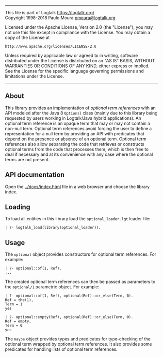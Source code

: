________________________________________________________________________

This file is part of Logtalk <https://logtalk.org/>  
Copyright 1998-2018 Paulo Moura <pmoura@logtalk.org>

Licensed under the Apache License, Version 2.0 (the "License");
you may not use this file except in compliance with the License.
You may obtain a copy of the License at

    http://www.apache.org/licenses/LICENSE-2.0

Unless required by applicable law or agreed to in writing, software
distributed under the License is distributed on an "AS IS" BASIS,
WITHOUT WARRANTIES OR CONDITIONS OF ANY KIND, either express or implied.
See the License for the specific language governing permissions and
limitations under the License.
________________________________________________________________________


About
-----

This library provides an implementation of *optional term references* with
an API modeled after the Java 8 `Optional` class (mainly due to this library
being requested by users working in Logtalk/Java hybrid applications). An
optional term reference is an opaque term that may or may not contain a
non-null term. Optional term references avoid forcing the user to define a
representation for a null term by providing an API with predicates that
depend on the presence or absence of an optional term. Optional term
references also allow separating the code that retrieves or constructs
optional terms from the code that processes them, which is then free to
deal if necessary and at its convenience with any case where the optional
terms are not present.


API documentation
-----------------

Open the [../docs/index.html](../docs/index.html) file in a web browser
and choose the library index.


Loading
-------

To load all entities in this library load the `optional_loader.lgt` loader
file:

	| ?- logtalk_load(library(optional_loader)).


Usage
-----

The `optional` object provides constructors for optional term references. For
example:

	| ?- optional::of(1, Ref).
	...

The created optional term references can then be passed as parameters to the
`optional/1` parametric object. For example:

	| ?- optional::of(1, Ref), optional(Ref)::or_else(Term, 0).
	Ref = the(1),
	Term = 1
	yes

	| ?- optional::empty(Ref), optional(Ref)::or_else(Term, 0).
	Ref = empty,
	Term = 0
	yes

The `maybe` object provides types and predicates for type-checking of the
optional term wrapped by optional term references. It also provides some 
predicates for handling lists of optional term references.
